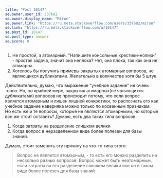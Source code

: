 ```yaml
---
title: "Post 10147"
se.owner.user_id: 337682
se.owner.display_name: "Miron"
se.owner.link: "https://ru.meta.stackoverflow.com/users/337682/miron"
se.link: "https://ru.meta.stackoverflow.com/a/10147"
se.post_id: 10147
se.post_type: answer
se.score: 0
---
```

<ol>
<li>Не простой, а атомарный. "Напишите консольные крестики-нолики" - простая задача, значит она неплоха? Нет, она плоха, так как она не атомарна.  </li>
<li>Хотелось бы получить примеры закрытых атомарных вопросов, не являющихся дубликатами. Желательно в количестве хотя бы 5 штук.  </li>
</ol>

<p>Действительно, думаю, что выражение "учебное задание" не очень точно. Но, по крайней мере, закрытия атомарных(не являющихся дубликатами) вопросов не происходит потому, что если вопрос является атомарным и лишен лишней конкретики, то распознать его как учебное задание наверняка можно только по косвенным признакам.<br>
Но есть же и те вопросы, которые не являются атомарными, но которые все же стоит оставить? Думаю, есть два таких типа вопросов:  </p>

<ol>
<li>Kогда затраты на разделение слишком велики  </li>
<li>Kогда вопрос в неразделенном виде более полезен для базы знаний.</li>
</ol>

<p>Думаю, стоит заменить эту причину на что-то типа этого:</p>

<blockquote>
  <p>Вопрос не является атомарным, - то есть его можно разделить на несколько разных вопросов. Вопрос может быть неатомарным, если затраты на его разделение слишком велики или он в таком виде более полезен для базы знаний</p>
</blockquote>
